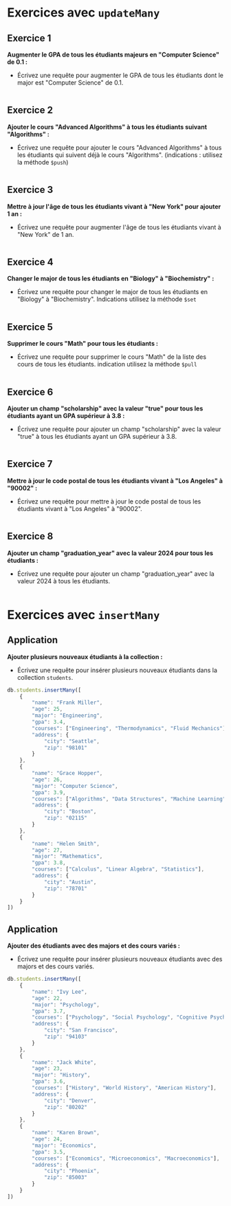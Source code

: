 # Exercices avec `updateMany`

## Exercice 1
**Augmenter le GPA de tous les étudiants majeurs en "Computer Science" de 0.1 :**
- Écrivez une requête pour augmenter le GPA de tous les étudiants dont le major est "Computer Science" de 0.1.
```js

```

## Exercice 2
**Ajouter le cours "Advanced Algorithms" à tous les étudiants suivant "Algorithms" :**
- Écrivez une requête pour ajouter le cours "Advanced Algorithms" à tous les étudiants qui suivent déjà le cours "Algorithms". (indications : utilisez la méthode `$push`)
```js

```

## Exercice 3
**Mettre à jour l'âge de tous les étudiants vivant à "New York" pour ajouter 1 an :**
- Écrivez une requête pour augmenter l'âge de tous les étudiants vivant à "New York" de 1 an.

```js

```

## Exercice 4
**Changer le major de tous les étudiants en "Biology" à "Biochemistry" :**
- Écrivez une requête pour changer le major de tous les étudiants en "Biology" à "Biochemistry".
  Indications utilisez la méthode `$set`
```js

```

## Exercice 5
**Supprimer le cours "Math" pour tous les étudiants :**
- Écrivez une requête pour supprimer le cours "Math" de la liste des cours de tous les étudiants.
 indication utilisez la méthode  `$pull` 
```js

```

## Exercice 6
**Ajouter un champ "scholarship" avec la valeur "true" pour tous les étudiants ayant un GPA supérieur à 3.8 :**
- Écrivez une requête pour ajouter un champ "scholarship" avec la valeur "true" à tous les étudiants ayant un GPA supérieur à 3.8.
```js

```

## Exercice 7
**Mettre à jour le code postal de tous les étudiants vivant à "Los Angeles" à "90002" :**
- Écrivez une requête pour mettre à jour le code postal de tous les étudiants vivant à "Los Angeles" à "90002".
```js

```

## Exercice 8
**Ajouter un champ "graduation_year" avec la valeur 2024 pour tous les étudiants :**
- Écrivez une requête pour ajouter un champ "graduation_year" avec la valeur 2024 à tous les étudiants.
```js

```

# Exercices avec `insertMany`

## Application 
**Ajouter plusieurs nouveaux étudiants à la collection :**
- Écrivez une requête pour insérer plusieurs nouveaux étudiants dans la collection `students`.
```js
db.students.insertMany([
    {
        "name": "Frank Miller",
        "age": 25,
        "major": "Engineering",
        "gpa": 3.4,
        "courses": ["Engineering", "Thermodynamics", "Fluid Mechanics"],
        "address": {
            "city": "Seattle",
            "zip": "98101"
        }
    },
    {
        "name": "Grace Hopper",
        "age": 26,
        "major": "Computer Science",
        "gpa": 3.9,
        "courses": ["Algorithms", "Data Structures", "Machine Learning"],
        "address": {
            "city": "Boston",
            "zip": "02115"
        }
    },
    {
        "name": "Helen Smith",
        "age": 27,
        "major": "Mathematics",
        "gpa": 3.8,
        "courses": ["Calculus", "Linear Algebra", "Statistics"],
        "address": {
            "city": "Austin",
            "zip": "78701"
        }
    }
])
```

## Application
**Ajouter des étudiants avec des majors et des cours variés :**
- Écrivez une requête pour insérer plusieurs nouveaux étudiants avec des majors et des cours variés.
```js
db.students.insertMany([
    {
        "name": "Ivy Lee",
        "age": 22,
        "major": "Psychology",
        "gpa": 3.7,
        "courses": ["Psychology", "Social Psychology", "Cognitive Psychology"],
        "address": {
            "city": "San Francisco",
            "zip": "94103"
        }
    },
    {
        "name": "Jack White",
        "age": 23,
        "major": "History",
        "gpa": 3.6,
        "courses": ["History", "World History", "American History"],
        "address": {
            "city": "Denver",
            "zip": "80202"
        }
    },
    {
        "name": "Karen Brown",
        "age": 24,
        "major": "Economics",
        "gpa": 3.5,
        "courses": ["Economics", "Microeconomics", "Macroeconomics"],
        "address": {
            "city": "Phoenix",
            "zip": "85003"
        }
    }
])
```
